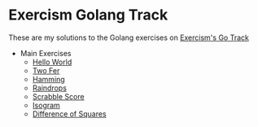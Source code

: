# Exercism Golang Track

These are my solutions to the Golang exercises on [Exercism's Go Track](https://exercism.io/tracks/go)

- Main Exercises
    - [Hello World](main-exercises/hello-world/README.md)
    - [Two Fer](main-exercises/two-fer/README.md)
    - [Hamming](main-exercises/hamming/README.md)
    - [Raindrops](main-exercises/raindrops/README.md)
    - [Scrabble Score](main-exercises/scrabble-score/README.md)
    - [Isogram](main-exercises/isogram/README.md)
    - [Difference of Squares](main-exercises/difference-of-squares/README.md)